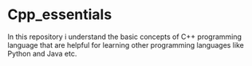 # Cpp_essentials
In this repository i understand the basic  concepts of  C++ programming language that are helpful for learning other programming languages like Python and Java etc. 
